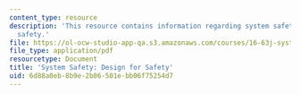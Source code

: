 ```yaml
---
content_type: resource
description: 'This resource contains information regarding system safety: Design for
  safety.'
file: https://ol-ocw-studio-app-qa.s3.amazonaws.com/courses/16-63j-system-safety-spring-2016/6d88a0eb8b9e2b06501ebb06f75254d7_MIT16_63JS16_LecNotes14.pdf
file_type: application/pdf
resourcetype: Document
title: 'System Safety: Design for Safety'
uid: 6d88a0eb-8b9e-2b06-501e-bb06f75254d7
---
```

